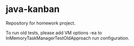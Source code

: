 # java-kanban
Repository for homework project.

To run old tests, please add VM options -ea to InMemoryTaskManagerTestOldApproach run configuration.